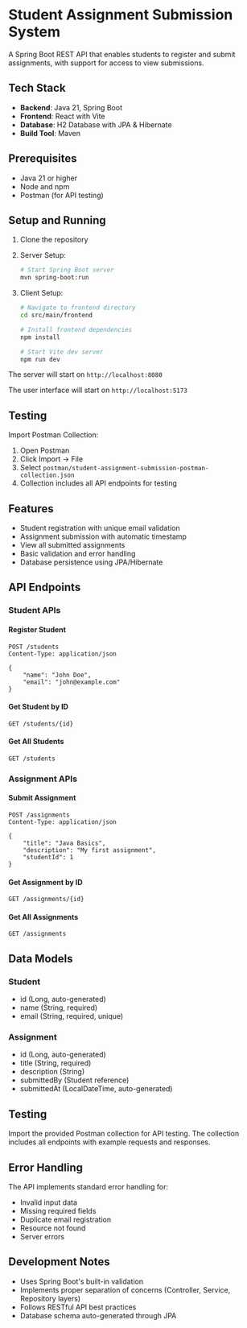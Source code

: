 # Student Assignment Submission System

A Spring Boot REST API that enables students to register and submit assignments, with support for access to view submissions.

## Tech Stack

- **Backend**: Java 21, Spring Boot 
- **Frontend**: React with Vite
- **Database**: H2 Database with JPA & Hibernate
- **Build Tool**: Maven

## Prerequisites

- Java 21 or higher
- Node and npm
- Postman (for API testing)

## Setup and Running

1. Clone the repository


2. Server Setup:
   ```bash
   # Start Spring Boot server
   mvn spring-boot:run
   ```
   
3. Client Setup:
   ```bash
   # Navigate to frontend directory
   cd src/main/frontend
   
   # Install frontend dependencies
   npm install
   
   # Start Vite dev server 
   npm run dev
   ```

The server will start on `http://localhost:8080` 

The user interface will start on `http://localhost:5173`

## Testing

Import Postman Collection:
1. Open Postman
2. Click Import -> File
3. Select `postman/student-assignment-submission-postman-collection.json`
4. Collection includes all API endpoints for testing


## Features

- Student registration with unique email validation
- Assignment submission with automatic timestamp
- View all submitted assignments
- Basic validation and error handling
- Database persistence using JPA/Hibernate

## API Endpoints

### Student APIs

#### Register Student
```
POST /students
Content-Type: application/json

{
    "name": "John Doe",
    "email": "john@example.com"
}
```

#### Get Student by ID
```
GET /students/{id}
```

#### Get All Students
```
GET /students
```

### Assignment APIs

#### Submit Assignment
```
POST /assignments
Content-Type: application/json

{
    "title": "Java Basics",
    "description": "My first assignment",
    "studentId": 1
}
```

#### Get Assignment by ID
```
GET /assignments/{id}
```

#### Get All Assignments
```
GET /assignments
```

## Data Models

### Student
- id (Long, auto-generated)
- name (String, required)
- email (String, required, unique)

### Assignment
- id (Long, auto-generated)
- title (String, required)
- description (String)
- submittedBy (Student reference)
- submittedAt (LocalDateTime, auto-generated)

## Testing

Import the provided Postman collection for API testing. The collection includes all endpoints with example requests and responses.

## Error Handling

The API implements standard error handling for:
- Invalid input data
- Missing required fields
- Duplicate email registration
- Resource not found
- Server errors

## Development Notes

- Uses Spring Boot's built-in validation
- Implements proper separation of concerns (Controller, Service, Repository layers)
- Follows RESTful API best practices
- Database schema auto-generated through JPA
